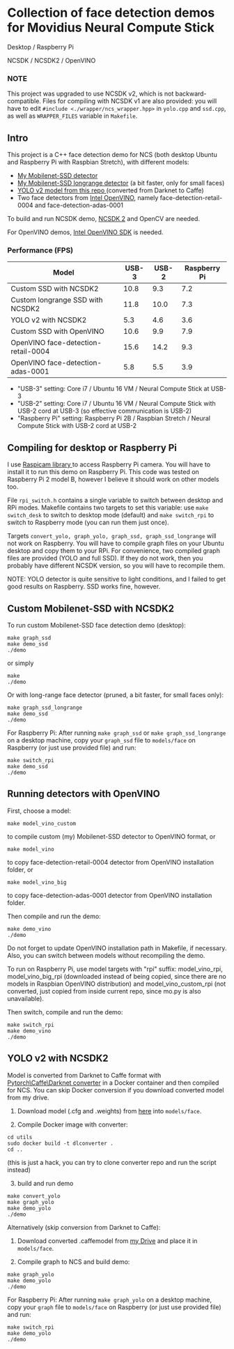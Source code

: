 # Collection of face detection demos for Movidius Neural Compute Stick 

Desktop / Raspberry Pi

NCSDK / NCSDK2 / OpenVINO

### NOTE
This project was upgraded to use NCSDK v2, which is not backward-compatible. Files for compiling with NCSDK v1 are also provided: you will have to edit `#include <./wrapper/ncs_wrapper.hpp>` in `yolo.cpp` and `ssd.cpp`, as well as `WRAPPER_FILES` variable in `Makefile`.

## Intro

This project is a C++ face detection demo for NCS (both desktop Ubuntu and Raspberry Pi with Raspbian Stretch), with different models: 
* <a href="https://github.com/BeloborodovDS/MobilenetSSDFace" target="_blank"> My Mobilenet-SSD detector</a>
* <a href="https://github.com/BeloborodovDS/MobilenetSSDFace" target="_blank"> My Mobilenet-SSD longrange detector</a> (a bit faster, only for small faces)
* <a href="https://github.com/dannyblueliu/YOLO-version-2-Face-detection" target="_blank"> YOLO v2 model from this repo </a> (converted from Darknet to Caffe) 
* Two face detectors from <a href="https://software.intel.com/en-us/OpenVINO-toolkit" target="_blank"> Intel OpenVINO</a>, namely face-detection-retail-0004 and face-detection-adas-0001

To build and run NCSDK demo, <a href="https://github.com/movidius/ncsdk" target="_blank">NCSDK 2</a> and OpenCV are needed.

For OpenVINO demos, <a href="https://software.intel.com/en-us/OpenVINO-toolkit" target="_blank"> Intel OpenVINO SDK</a> is needed. 

### Performance (FPS)

| Model 			 	| USB-3 | USB-2 | Raspberry Pi |
|---				 	|---	 |---	 |---		|
|Custom SSD with NCSDK2		 	|10.8	 |9.3	 |7.2		|
|Custom longrange SSD with NCSDK2	|11.8	 |10.0	 |7.3		|
|YOLO v2 with NCSDK2		 	|5.3	 |4.6	 |3.6		|
|Custom SSD with OpenVINO	 	|10.6	 |9.9	 |7.9		|
|OpenVINO face-detection-retail-0004	|15.6	 |14.2	 |9.3		|
|OpenVINO face-detection-adas-0001	|5.8	 |5.5	 |3.9		|

* "USB-3" setting: Core i7 / Ubuntu 16 VM / Neural Compute Stick at USB-3 
* "USB-2" setting: Core i7 / Ubuntu 16 VM / Neural Compute Stick with USB-2 cord at USB-3 (so effective communication is USB-2)
* "Raspberry Pi" setting: Raspberry Pi 2B / Raspbian Stretch / Neural Compute Stick with USB-2 cord at USB-2 

## Compiling for desktop or Raspberry Pi

I use <a href="http://www.uco.es/investiga/grupos/ava/node/40" target="_blank"> Raspicam library </a> to access Raspberry Pi camera. You will have to install it to run this demo on Raspberry Pi.
This code was tested on Raspberry Pi 2 model B, however I believe it should work on other models too.

File `rpi_switch.h` contains a single variable to switch between desktop and RPi modes. 
Makefile contains two targets to set this variable: use `make switch_desk` to switch to desktop mode (default) and `make switch_rpi` to switch to Raspberry mode (you can run them just once).

Targets `convert_yolo, graph_yolo, graph_ssd, graph_ssd_longrange` will not work on Raspberry. You will have to compile graph files on your Ubuntu desktop and copy them to your RPi.
For convenience, two compiled graph files are provided (YOLO and full SSD). If they do not work, then you probably have different NCSDK version, so you will have to recompile them.

NOTE: YOLO detector is quite sensitive to light conditions, and I failed to get good results on Raspberry. SSD works fine, however.

## Custom Mobilenet-SSD with NCSDK2

To run custom Mobilenet-SSD face detection demo (desktop):
~~~
make graph_ssd
make demo_ssd
./demo
~~~

or simply
~~~
make
./demo
~~~

Or with long-range face detector (pruned, a bit faster, for small faces only):
~~~
make graph_ssd_longrange
make demo_ssd
./demo
~~~

For Raspberry Pi:
After running `make graph_ssd` or `make graph_ssd_longrange` on a desktop machine, copy your `graph_ssd` file to `models/face` on Raspberry (or just use provided file) and run:
~~~
make switch_rpi
make demo_ssd
./demo
~~~ 

## Running detectors with OpenVINO

First, choose a model:
~~~
make model_vino_custom
~~~
to compile custom (my) Mobilenet-SSD detector to OpenVINO format, or

~~~
make model_vino
~~~
to copy face-detection-retail-0004 detector from OpenVINO installation folder, or

~~~
make model_vino_big
~~~
to copy face-detection-adas-0001 detector from OpenVINO installation folder.

Then compile and run the demo:
~~~
make demo_vino
./demo
~~~

Do not forget to update OpenVINO installation path in Makefile, if necessary. 
Also, you can switch between models without recompiling the demo.

To run on Raspberry Pi, use model targets with "rpi" suffix: model_vino_rpi, model_vino_big_rpi 
(downloaded instead of being copied, since there are no models in Raspbian OpenVINO distribution) 
and model_vino_custom_rpi (not converted, just copied from inside current repo, since mo.py is also unavailable).

Then switch, compile and run the demo:
~~~
make switch_rpi
make demo_vino
./demo
~~~

## YOLO v2 with NCSDK2

Model is converted from Darknet to Caffe format with <a href="https://github.com/marvis/pytorch-caffe-darknet-convert" target="_blank">Pytorch\Caffe\Darknet converter</a> in a Docker container and then compiled for NCS. You can skip Docker conversion if you download converted model from my drive.

1. Download model (.cfg and .weights) from <a href="https://github.com/dannyblueliu/YOLO-version-2-Face-detection" target="_blank">here</a> into `models/face`.

2. Compile Docker image with converter:
~~~
cd utils
sudo docker build -t dlconverter .
cd ..
~~~
(this is just a hack, you can try to clone converter repo and run the script instead)

3. build and run demo
~~~
make convert_yolo
make graph_yolo
make demo_yolo
./demo
~~~

Alternatively (skip conversion from Darknet to Caffe):

1. Download converted .caffemodel from <a href="https://drive.google.com/open?id=17PgRAkMLrhFORCEqefdZEHKoPHXmduZJ" target="_blank">my Drive</a> and place it in `models/face`.

2. Compile graph to NCS and build demo:
~~~
make graph_yolo
make demo_yolo
./demo
~~~

For Raspberry Pi:
After running `make graph_yolo` on a desktop machine, copy your `graph` file to `models/face` on Raspberry (or just use provided file) and run:
~~~
make switch_rpi
make demo_yolo
./demo
~~~ 

